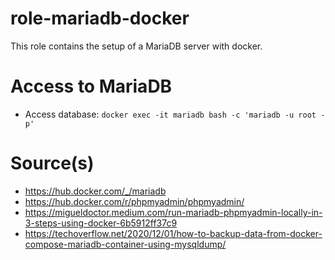 # role-mariadb-docker
This role contains the setup of a MariaDB server with docker.

# Access to MariaDB
- Access database: ``docker exec -it mariadb bash -c 'mariadb -u root -p'``

# Source(s)
- https://hub.docker.com/_/mariadb
- https://hub.docker.com/r/phpmyadmin/phpmyadmin/
- https://migueldoctor.medium.com/run-mariadb-phpmyadmin-locally-in-3-steps-using-docker-6b5912ff37c9
- https://techoverflow.net/2020/12/01/how-to-backup-data-from-docker-compose-mariadb-container-using-mysqldump/
  
